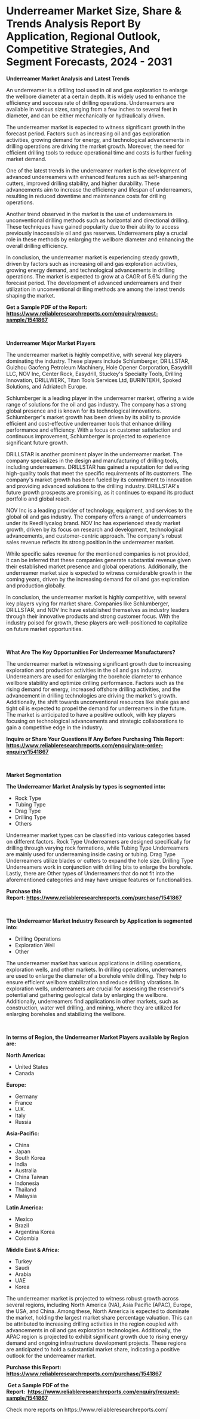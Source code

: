 <p><h1>Underreamer Market Size, Share & Trends Analysis Report By Application, Regional Outlook, Competitive Strategies, And Segment Forecasts, 2024 - 2031</h1></p><p><strong>Underreamer Market Analysis and Latest Trends</strong></p>
<p><p>An underreamer is a drilling tool used in oil and gas exploration to enlarge the wellbore diameter at a certain depth. It is widely used to enhance the efficiency and success rate of drilling operations. Underreamers are available in various sizes, ranging from a few inches to several feet in diameter, and can be either mechanically or hydraulically driven.</p><p>The underreamer market is expected to witness significant growth in the forecast period. Factors such as increasing oil and gas exploration activities, growing demand for energy, and technological advancements in drilling operations are driving the market growth. Moreover, the need for efficient drilling tools to reduce operational time and costs is further fueling market demand.</p><p>One of the latest trends in the underreamer market is the development of advanced underreamers with enhanced features such as self-sharpening cutters, improved drilling stability, and higher durability. These advancements aim to increase the efficiency and lifespan of underreamers, resulting in reduced downtime and maintenance costs for drilling operations.</p><p>Another trend observed in the market is the use of underreamers in unconventional drilling methods such as horizontal and directional drilling. These techniques have gained popularity due to their ability to access previously inaccessible oil and gas reserves. Underreamers play a crucial role in these methods by enlarging the wellbore diameter and enhancing the overall drilling efficiency.</p><p>In conclusion, the underreamer market is experiencing steady growth, driven by factors such as increasing oil and gas exploration activities, growing energy demand, and technological advancements in drilling operations. The market is expected to grow at a CAGR of 5.6% during the forecast period. The development of advanced underreamers and their utilization in unconventional drilling methods are among the latest trends shaping the market.</p></p>
<p><strong>Get a Sample PDF of the Report:&nbsp; <a href="https://www.reliableresearchreports.com/enquiry/request-sample/1541867">https://www.reliableresearchreports.com/enquiry/request-sample/1541867</a></strong></p>
<p>&nbsp;</p>
<p><strong>Underreamer Major Market Players</strong></p>
<p><p>The underreamer market is highly competitive, with several key players dominating the industry. These players include Schlumberger, DRILLSTAR, Guizhou Gaofeng Petroleum Machinery, Hole Opener Corporation, Easydrill LLC, NOV Inc, Center Rock, Easydrill, Stuckey's Specialty Tools, Drilling Innovation, DRILLWERK, Titan Tools Services Ltd, BURINTEKH, Spoked Solutions, and Adriatech Europe.</p><p>Schlumberger is a leading player in the underreamer market, offering a wide range of solutions for the oil and gas industry. The company has a strong global presence and is known for its technological innovations. Schlumberger's market growth has been driven by its ability to provide efficient and cost-effective underreamer tools that enhance drilling performance and efficiency. With a focus on customer satisfaction and continuous improvement, Schlumberger is projected to experience significant future growth.</p><p>DRILLSTAR is another prominent player in the underreamer market. The company specializes in the design and manufacturing of drilling tools, including underreamers. DRILLSTAR has gained a reputation for delivering high-quality tools that meet the specific requirements of its customers. The company's market growth has been fueled by its commitment to innovation and providing advanced solutions to the drilling industry. DRILLSTAR's future growth prospects are promising, as it continues to expand its product portfolio and global reach.</p><p>NOV Inc is a leading provider of technology, equipment, and services to the global oil and gas industry. The company offers a range of underreamers under its ReedHycalog brand. NOV Inc has experienced steady market growth, driven by its focus on research and development, technological advancements, and customer-centric approach. The company's robust sales revenue reflects its strong position in the underreamer market.</p><p>While specific sales revenue for the mentioned companies is not provided, it can be inferred that these companies generate substantial revenue given their established market presence and global operations. Additionally, the underreamer market size is expected to witness considerable growth in the coming years, driven by the increasing demand for oil and gas exploration and production globally.</p><p>In conclusion, the underreamer market is highly competitive, with several key players vying for market share. Companies like Schlumberger, DRILLSTAR, and NOV Inc have established themselves as industry leaders through their innovative products and strong customer focus. With the industry poised for growth, these players are well-positioned to capitalize on future market opportunities.</p></p>
<p>&nbsp;</p>
<p><strong>What Are The Key Opportunities For Underreamer Manufacturers?</strong></p>
<p><p>The underreamer market is witnessing significant growth due to increasing exploration and production activities in the oil and gas industry. Underreamers are used for enlarging the borehole diameter to enhance wellbore stability and optimize drilling performance. Factors such as the rising demand for energy, increased offshore drilling activities, and the advancement in drilling technologies are driving the market's growth. Additionally, the shift towards unconventional resources like shale gas and tight oil is expected to propel the demand for underreamers in the future. The market is anticipated to have a positive outlook, with key players focusing on technological advancements and strategic collaborations to gain a competitive edge in the industry.</p></p>
<p><strong>Inquire or Share Your Questions If Any Before Purchasing This Report: <a href="https://www.reliableresearchreports.com/enquiry/pre-order-enquiry/1541867">https://www.reliableresearchreports.com/enquiry/pre-order-enquiry/1541867</a></strong></p>
<p>&nbsp;</p>
<p><strong>Market Segmentation</strong></p>
<p><strong>The Underreamer Market Analysis by types is segmented into:</strong></p>
<p><ul><li>Rock Type</li><li>Tubing Type</li><li>Drag Type</li><li>Drilling Type</li><li>Others</li></ul></p>
<p><p>Underreamer market types can be classified into various categories based on different factors. Rock Type Underreamers are designed specifically for drilling through varying rock formations, while Tubing Type Underreamers are mainly used for underreaming inside casing or tubing. Drag Type Underreamers utilize blades or cutters to expand the hole size. Drilling Type Underreamers work in conjunction with drilling bits to enlarge the borehole. Lastly, there are Other types of Underreamers that do not fit into the aforementioned categories and may have unique features or functionalities.</p></p>
<p><strong>Purchase this Report:&nbsp;<a href="https://www.reliableresearchreports.com/purchase/1541867">https://www.reliableresearchreports.com/purchase/1541867</a></strong></p>
<p>&nbsp;</p>
<p><strong>The Underreamer Market Industry Research by Application is segmented into:</strong></p>
<p><ul><li>Drilling Operations</li><li>Exploration Well</li><li>Other</li></ul></p>
<p><p>The underreamer market has various applications in drilling operations, exploration wells, and other markets. In drilling operations, underreamers are used to enlarge the diameter of a borehole while drilling. They help to ensure efficient wellbore stabilization and reduce drilling vibrations. In exploration wells, underreamers are crucial for assessing the reservoir's potential and gathering geological data by enlarging the wellbore. Additionally, underreamers find applications in other markets, such as construction, water well drilling, and mining, where they are utilized for enlarging boreholes and stabilizing the wellbore.</p></p>
<p>&nbsp;</p>
<p><strong>In terms of Region, the Underreamer Market Players available by Region are:</strong></p>
<p>
    <p> <strong> North America: </strong>
        <ul>
            <li>United States</li>
            <li>Canada</li>
        </ul>
        </p> 
    <p> <strong> Europe: </strong>
        <ul>
            <li>Germany</li>
            <li>France</li>
            <li>U.K.</li>
            <li>Italy</li>
            <li>Russia</li>
        </ul>
        </p> 
    <p> <strong> Asia-Pacific: </strong>
        <ul>
            <li>China</li>
            <li>Japan</li>
            <li>South Korea</li>
            <li>India</li>
            <li>Australia</li>
            <li>China Taiwan</li>
            <li>Indonesia</li>
            <li>Thailand</li>
            <li>Malaysia</li>
        </ul>
        </p> 
    <p> <strong> Latin America: </strong>
        <ul>
            <li>Mexico</li>
            <li>Brazil</li>
            <li>Argentina Korea</li>
            <li>Colombia</li>
        </ul>
        </p> 
    <p> <strong> Middle East & Africa: </strong>
        <ul>
            <li>Turkey</li>
            <li>Saudi</li>
            <li>Arabia</li>
            <li>UAE</li>
            <li>Korea</li>
        </ul>
    </p>
    </p>
<p><p>The underreamer market is projected to witness robust growth across several regions, including North America (NA), Asia Pacific (APAC), Europe, the USA, and China. Among these, North America is expected to dominate the market, holding the largest market share percentage valuation. This can be attributed to increasing drilling activities in the region coupled with advancements in oil and gas exploration technologies. Additionally, the APAC region is projected to exhibit significant growth due to rising energy demand and ongoing infrastructure development projects. These regions are anticipated to hold a substantial market share, indicating a positive outlook for the underreamer market.</p></p>
<p><strong>Purchase this Report: <a href="https://www.reliableresearchreports.com/purchase/1541867">https://www.reliableresearchreports.com/purchase/1541867</a></strong></p>
<p>&nbsp;<strong>Get a Sample PDF of the Report:&nbsp;&nbsp;<a href="https://www.reliableresearchreports.com/enquiry/request-sample/1541867">https://www.reliableresearchreports.com/enquiry/request-sample/1541867</a></strong></p>
<p><strong></strong></p>
<p>Check more reports on https://www.reliableresearchreports.com/</p>